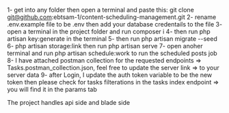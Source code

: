 1- get into any folder then open a terminal and paste this: git clone git@github.com:ebtsam-1/content-scheduling-management.git
2- rename .env.example file to be .env then add your database credentails to the file
3- open a terminal in the project folder and run composer i
4- then run php artisan key:generate in the terminal
5- then run php artisan migrate --seed
6- php artisan storage:link
then run php artisan serve
7- open anoher terminal and run php artisan schedule:work to run the scheduled posts job
8- I have attached postman collection for the requested endpoints => Tasks.postman_collection.json, feel free to update the server link => to your server data
9- after Login, I update the auth token variable to be the new token then please check for tasks filterations in the tasks index endpoint => you will find it in the params tab

The project handles api side and blade side
